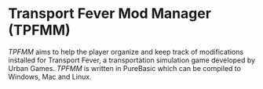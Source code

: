 Transport Fever Mod Manager (TPFMM)
====

_TPFMM_ aims to help the player organize and keep track of modifications installed for Transport Fever, a transportation simulation game developed by Urban Games.
_TPFMM_ is written in PureBasic which can be compiled to Windows, Mac and Linux.